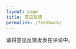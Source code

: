 ```yaml
---
layout: page
title: 意见反馈
permalink: /feedback/
---
```


请将意见反馈发表在评论中。

<!-- UY BEGIN -->
<div id="uyan_frame"></div>
<script type="text/javascript" src="http://v2.uyan.cc/code/uyan.js?uid=2094778"></script>
<!-- UY END -->